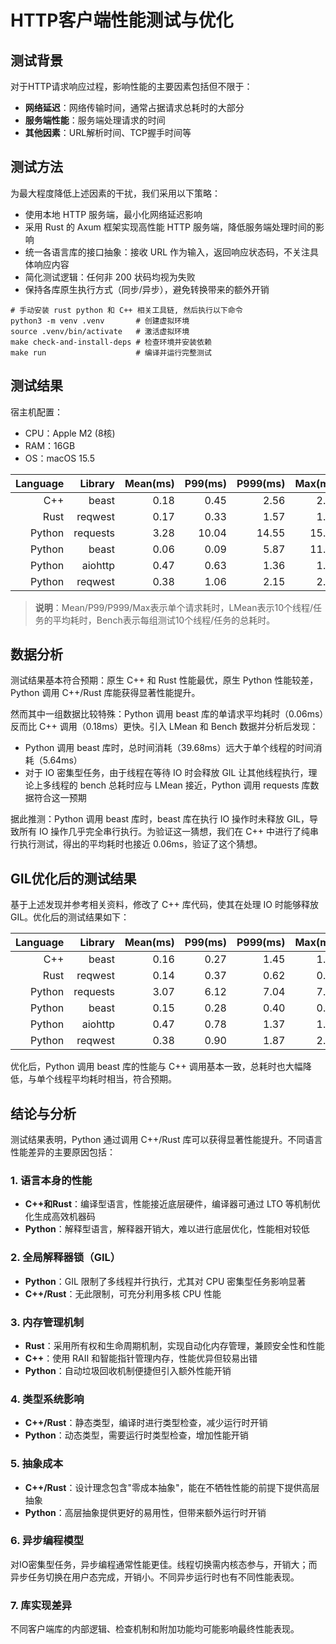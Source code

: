# HTTP客户端性能测试与优化

## 测试背景
对于HTTP请求响应过程，影响性能的主要因素包括但不限于：
- **网络延迟**：网络传输时间，通常占据请求总耗时的大部分
- **服务端性能**：服务端处理请求的时间
- **其他因素**：URL解析时间、TCP握手时间等

## 测试方法
为最大程度降低上述因素的干扰，我们采用以下策略：
- 使用本地 HTTP 服务端，最小化网络延迟影响
- 采用 Rust 的 Axum 框架实现高性能 HTTP 服务端，降低服务端处理时间的影响
- 统一各语言库的接口抽象：接收 URL 作为输入，返回响应状态码，不关注具体响应内容
- 简化测试逻辑：任何非 200 状码均视为失败
- 保持各库原生执行方式（同步/异步），避免转换带来的额外开销

```shell
# 手动安装 rust python 和 C++ 相关工具链, 然后执行以下命令
python3 -m venv .venv       # 创建虚拟环境
source .venv/bin/activate   # 激活虚拟环境
make check-and-install-deps # 检查环境并安装依赖
make run                    # 编译并运行完整测试
```

## 测试结果

宿主机配置：
- CPU：Apple M2 (8核)
- RAM：16GB
- OS：macOS 15.5

| Language |  Library | Mean(ms) | P99(ms) | P999(ms) | Max(ms) | LMean(ms) | Bench(ms) | async/sync |
| -------: | -------: | -------: | ------: | -------: | ------: | --------: | --------: | ---------: |
|      C++ |    beast |     0.18 |    0.45 |     2.56 |    2.59 |     17.93 |     18.46 |       sync |
|     Rust |  reqwest |     0.17 |    0.33 |     1.57 |    1.57 |     16.65 |     23.63 |      async |
|   Python | requests |     3.28 |   10.04 |    14.55 |   15.34 |    328.27 |    336.20 |       sync |
|   Python |    beast |     0.06 |    0.09 |     5.87 |   11.48 |      5.64 |     39.68 |       sync |
|   Python |  aiohttp |     0.47 |    0.63 |     1.36 |    1.48 |     47.45 |     48.34 |      async |
|   Python |  reqwest |     0.38 |    1.06 |     2.15 |    2.44 |     37.94 |     40.20 |      async |

> **说明**：Mean/P99/P999/Max表示单个请求耗时，LMean表示10个线程/任务的平均耗时，Bench表示每组测试10个线程/任务的总耗时。

## 数据分析
测试结果基本符合预期：原生 C++ 和 Rust 性能最优，原生 Python 性能较差，Python 调用 C++/Rust 库能获得显著性能提升。

然而其中一组数据比较特殊：Python 调用 beast 库的单请求平均耗时（0.06ms）反而比 C++ 调用（0.18ms）更快。引入 LMean 和 Bench 数据并分析后发现：
- Python 调用 beast 库时，总时间消耗（39.68ms）远大于单个线程的时间消耗（5.64ms）
- 对于 IO 密集型任务，由于线程在等待 IO 时会释放 GIL 让其他线程执行，理论上多线程的 bench 总耗时应与 LMean 接近，Python 调用 requests 库数据符合这一预期

据此推测：Python 调用 beast 库时，beast 库在执行 IO 操作时未释放 GIL，导致所有 IO 操作几乎完全串行执行。为验证这一猜想，我们在 C++ 中进行了纯串行执行测试，得出的平均耗时也接近 0.06ms，验证了这个猜想。

## GIL优化后的测试结果
基于上述发现并参考相关资料，修改了 C++ 库代码，使其在处理 IO 时能够释放 GIL。优化后的测试结果如下：

| Language |  Library | Mean(ms) | P99(ms) | P999(ms) | Max(ms) | LMean(ms) | Bench(ms) |
| -------: | -------: | -------: | ------: | -------: | ------: | --------: | --------: |
|      C++ |    beast |     0.16 |    0.27 |     1.45 |    1.48 |     15.77 |     16.23 |
|     Rust |  reqwest |     0.14 |    0.37 |     0.62 |    0.64 |     13.88 |     18.01 |
|   Python | requests |     3.07 |    6.12 |     7.04 |    7.95 |    307.41 |    314.91 |
|   Python |    beast |     0.15 |    0.28 |     0.40 |    0.53 |     15.54 |     16.36 |
|   Python |  aiohttp |     0.47 |    0.78 |     1.37 |    1.50 |     47.50 |     48.49 |
|   Python |  reqwest |     0.38 |    0.90 |     1.87 |    2.13 |     38.35 |     40.42 |

优化后，Python 调用 beast 库的性能与 C++ 调用基本一致，总耗时也大幅降低，与单个线程平均耗时相当，符合预期。

## 结论与分析
测试结果表明，Python 通过调用 C++/Rust 库可以获得显著性能提升。不同语言性能差异的主要原因包括：

### 1. 语言本身的性能
- **C++和Rust**：编译型语言，性能接近底层硬件，编译器可通过 LTO 等机制优化生成高效机器码
- **Python**：解释型语言，解释器开销大，难以进行底层优化，性能相对较低

### 2. 全局解释器锁（GIL）
- **Python**：GIL 限制了多线程并行执行，尤其对 CPU 密集型任务影响显著
- **C++/Rust**：无此限制，可充分利用多核 CPU 性能

### 3. 内存管理机制
- **Rust**：采用所有权和生命周期机制，实现自动化内存管理，兼顾安全性和性能
- **C++**：使用 RAII 和智能指针管理内存，性能优异但较易出错
- **Python**：自动垃圾回收机制便捷但引入额外性能开销

### 4. 类型系统影响
- **C++/Rust**：静态类型，编译时进行类型检查，减少运行时开销
- **Python**：动态类型，需要运行时类型检查，增加性能开销

### 5. 抽象成本
- **C++/Rust**：设计理念包含"零成本抽象"，能在不牺牲性能的前提下提供高层抽象
- **Python**：高层抽象提供更好的易用性，但带来额外运行时开销

### 6. 异步编程模型
对IO密集型任务，异步编程通常性能更佳。线程切换需内核态参与，开销大；而异步任务切换在用户态完成，开销小。不同异步运行时也有不同性能表现。

### 7. 库实现差异
不同客户端库的内部逻辑、检查机制和附加功能均可能影响最终性能表现。